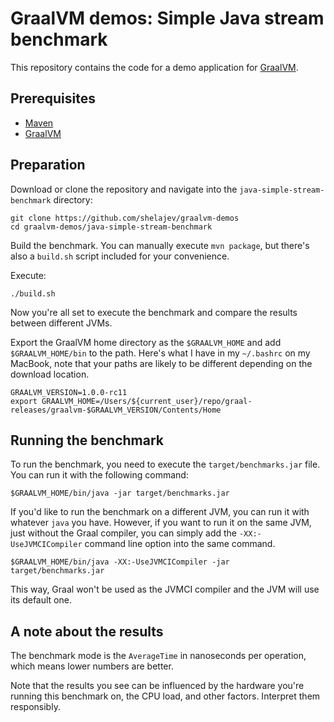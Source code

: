 # GraalVM demos: Simple Java stream benchmark

This repository contains the code for a demo application for [GraalVM](graalvm.org).

## Prerequisites
* [Maven](https://maven.apache.org/)
* [GraalVM](http://graalvm.org)

## Preparation

Download or clone the repository and navigate into the `java-simple-stream-benchmark` directory:

```
git clone https://github.com/shelajev/graalvm-demos
cd graalvm-demos/java-simple-stream-benchmark
```

Build the benchmark. You can manually execute `mvn package`, but there's also a `build.sh` script included for your convenience.

Execute:
```
./build.sh
```

Now you're all set to execute the benchmark and compare the results between different JVMs.

Export the GraalVM home directory as the `$GRAALVM_HOME` and add `$GRAALVM_HOME/bin` to the path. Here's what I have in my `~/.bashrc` on my MacBook, note that your paths are likely to be different depending on the download location.

```
GRAALVM_VERSION=1.0.0-rc11
export GRAALVM_HOME=/Users/${current_user}/repo/graal-releases/graalvm-$GRAALVM_VERSION/Contents/Home
```

## Running the benchmark

To run the benchmark, you need to execute the `target/benchmarks.jar` file. You can run it with the following command:

```
$GRAALVM_HOME/bin/java -jar target/benchmarks.jar
```
If you'd like to run the benchmark on a different JVM, you can run it with whatever `java` you have. However, if you want to run it on the same JVM, just without the Graal compiler, you can simply add the `-XX:-UseJVMCICompiler` command line option into the same command.

```
$GRAALVM_HOME/bin/java -XX:-UseJVMCICompiler -jar target/benchmarks.jar
```

This way, Graal won't be used as the JVMCI compiler and the JVM will use its default one.

## A note about the results

The benchmark mode is the `AverageTime` in nanoseconds per operation, which means lower numbers are better.

Note that the results you see can be influenced by the hardware you're running this benchmark on, the CPU load, and other factors. Interpret them responsibly.
